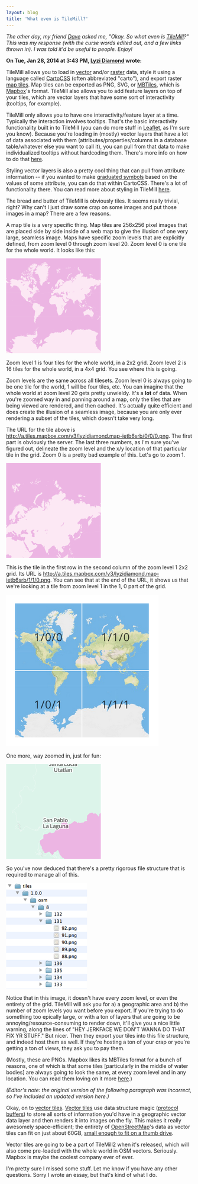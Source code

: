 ```yaml
---
layout: blog
title: 'What even is TileMill?'
---
```


_The other day, my friend [Dave](http://twitter.com/allafarce) asked me, "Okay. So what even is [TileMill](http://tilemill.com)?" This was my response (with the curse words edited out, and a few links thrown in). I was told it'd be useful to people. Enjoy!_

**On Tue, Jan 28, 2014 at 3:43 PM, [Lyzi Diamond](http://lyzidiamond.com) wrote:**

TileMill allows you to load in [vector](http://en.wikipedia.org/wiki/GIS_file_formats#Vector_formats) and/or [raster](http://en.wikipedia.org/wiki/GIS_file_formats#Raster_formats) data, style it using a language called [CartoCSS](https://www.mapbox.com/tilemill/docs/manual/carto/) (often abbreviated "carto"), and export raster [map tiles](http://wiki.openstreetmap.org/wiki/Tiles). Map tiles can be exported as PNG, SVG, or [MBTiles](https://www.mapbox.com/developers/mbtiles/), which is [Mapbox](http://mapbox.com)'s format. TileMill also allows you to add feature layers on top of your tiles, which are vector layers that have some sort of interactivity (tooltips, for example).

TileMill only allows you to have one interactivity/feature layer at a time. Typically the interaction involves tooltips. That's the basic interactivity functionality built in to TileMill (you can do more stuff in [Leaflet](http://leafletjs.com), as I'm sure you know). Because you're loading in (mostly) vector layers that have a lot of data associated with them (attributes/properties/columns in a database table/whatever else you want to call it), you can pull from that data to make individualized tooltips without hardcoding them. There's more info on how to do that [here](https://www.mapbox.com/tilemill/docs/crashcourse/tooltips/).

Styling vector layers is also a pretty cool thing that can pull from attribute information -- if you wanted to make [graduated symbols](http://wiki.gis.com/wiki/index.php/Graduated_Symbols) based on the values of some attribute, you can do that within CartoCSS. There's a lot of functionality there. You can read more about styling in TileMill [here](https://www.mapbox.com/tilemill/docs/manual/carto/).

The bread and butter of TileMill is obviously tiles. It seems really trivial, right? Why can't I just draw some crap on some images and put those images in a map? There are a few reasons.

A map tile is a very specific thing. Map tiles are 256x256 pixel images that are placed side by side inside of a web map to give the illusion of one very large, seamless image. Maps have specific zoom levels that are explicitly defined, from zoom level 0 through zoom level 20. Zoom level 0 is one tile for the whole world. It looks like this:

![Zoom Level 0](/images/zoom0.png)

Zoom level 1 is four tiles for the whole world, in a 2x2 grid. Zoom level 2 is 16 tiles for the whole world, in a 4x4 grid. You see where this is going.

Zoom levels are the same across all tilesets. Zoom level 0 is always going to be one tile for the world, 1 will be four tiles, etc. You can imagine that the whole world at zoom level 20 gets pretty unwieldy. It's a **lot** of data. When you're zoomed way in and panning around a map, only the tiles that are being viewed are rendered, and then cached. It's actually quite efficient and does create the illusion of a seamless image, because you are only ever rendering a subset of the tiles, which doesn't take very long.

The URL for the tile above is http://a.tiles.mapbox.com/v3/lyzidiamond.map-ietb6srb/0/0/0.png. The first part is obviously the server. The last three numbers, as I'm sure you've figured out, delineate the zoom level and the x/y location of that particular tile in the grid. Zoom 0 is a pretty bad example of this. Let's go to zoom 1.

![Zoom Level 1](/images/zoom-1-1-0.png)

This is the tile in the first row in the second column of the zoom level 1 2x2 grid. Its URL is http://a.tiles.mapbox.com/v3/lyzidiamond.map-ietb6srb/1/1/0.png. You can see that at the end of the URL, it shows us that we're looking at a tile from zoom level 1 in the 1, 0 part of the grid.

![Tile Grid](/images/tilegrid.png)

One more, way zoomed in, just for fun:

![Zoom Level 12](/images/zoom-12-1009-1878.png)

So you've now deduced that there's a pretty rigorous file structure that is required to manage all of this.

![Tile File Structure](/images/tile-files.png)

Notice that in this image, it doesn't have every zoom level, or even the entirety of the grid. TileMill will ask you for a) a geographic area and b) the number of zoom levels you want before you export. If you're trying to do something too epically large, or with a ton of layers that are going to be annoying/resource-consuming to render down, it'll give you a nice little warning, along the lines of "HEY JERKFACE WE DON'T WANNA DO THAT FIX YR STUFF." But nicer. Then they export your tiles into this file structure, and indeed host them as well. If they're hosting a ton of your crap or you're getting a ton of views, they ask you to pay them.

(Mostly, these are PNGs. Mapbox likes its MBTiles format for a bunch of reasons, one of which is that some tiles [particularly in the middle of water bodies] are always going to look the same, at every zoom level and in any location. You can read them loving on it more [here](https://www.mapbox.com/developers/mbtiles/).)

_(Editor's note: the original version of the following paragraph was incorrect, so I've included an updated version here.)_

Okay, on to [vector tiles](http://wiki.openstreetmap.org/wiki/Vector_tiles). [Vector tiles](https://www.mapbox.com/blog/vector-tiles/) use data structure magic ([protocol buffers](http://en.wikipedia.org/wiki/Protocol_Buffers)) to store all sorts of information you'd have in a geographic vector data layer and then renders it into images on the fly. This makes it really awesomely space-efficient; the entirety of [OpenStreetMap](http://openstreetmap.org)'s data as vector tiles can fit on just about 60GB, [small enough to fit on a thumb drive](https://vine.co/v/b0DvTPnpPtw).

Vector tiles are going to be a part of TileMill2 when it's released, which will also come pre-loaded with the whole world in OSM vectors. Seriously. Mapbox is maybe the coolest company ever of ever.

I'm pretty sure I missed some stuff. Let me know if you have any other questions. Sorry I wrote an essay, but that's kind of what I do.